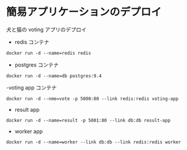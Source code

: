 # 簡易アプリケーションのデプロイ

犬と猫の voting アプリのデプロイ

- redis コンテナ

```
docker run -d --name=redis redis
```

- postgres コンテナ

```
docker run -d --name=db postgres:9.4
```

-voting app コンテナ

```
docker run -d --nme=vote -p 5000:80 --link redis:redis voting-app
```

- result app

```
docker run -d --name=result -p 5001:80 --link db:db result-app
```

- worker app

```
docker run -d --name=worker --link db:db --link redis:redis worker
```
